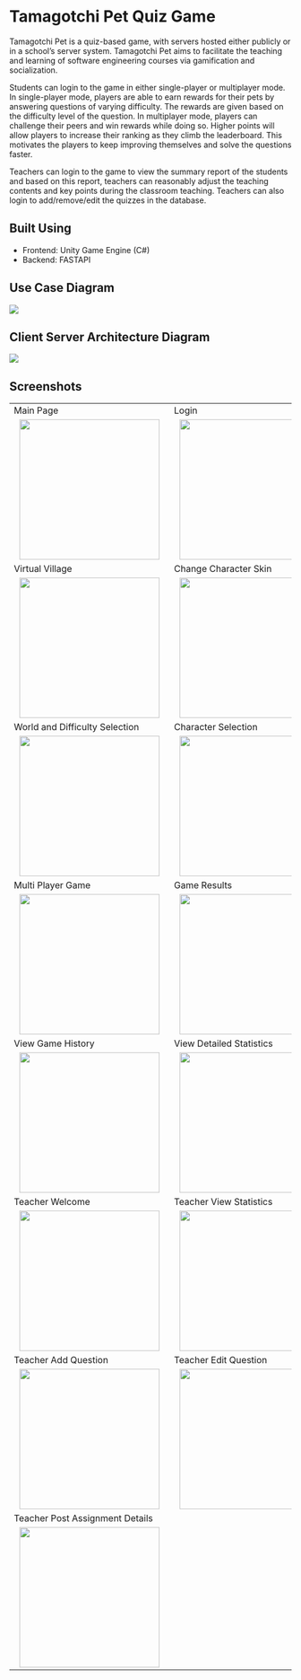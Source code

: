 # Tamagotchi Pet Quiz Game

Tamagotchi Pet is a quiz-based game, with servers hosted either publicly or
in a school’s server system. Tamagotchi Pet aims to facilitate the teaching and learning of
software engineering courses via gamification and socialization.

Students can login to the game in either single-player or multiplayer mode. In single-player
mode, players are able to earn rewards for their pets by answering questions of varying
difficulty. The rewards are given based on the difficulty level of the question. In multiplayer mode, players can challenge their peers and win rewards while doing so. Higher points will allow players to increase their ranking as they climb the leaderboard. This motivates the players to keep improving themselves and solve the questions faster.

Teachers can login to the game to view the summary report of the students and based on this
report, teachers can reasonably adjust the teaching contents and key points during the
classroom teaching. Teachers can also login to add/remove/edit the quizzes in the database.

## Built Using

- Frontend: Unity Game Engine (C#)
- Backend: FASTAPI

## Use Case Diagram

<img src="./Screenshots/image47.png">

## Client Server Architecture Diagram

<img src="./Screenshots/image34.png">

## Screenshots

<table>
  <tr>
    <td>Main Page</td>
     <td>Login</td>
     <td>Student Welcome</td>
  </tr>
  <tr>
    <td><img src="./Screenshots/image30.png" height="250" hspace="10"></td>
    <td><img src="./Screenshots/image8.png" height="250" hspace="10"></td>
    <td><img src="./Screenshots/image49.png" height="250" hspace="10"></td>
  </tr>
  <tr>
    <td>Virtual Village</td>
     <td>Change Character Skin</td>
     <td>Single Multi Player Selection</td>
  </tr>
  <tr>
    <td><img src="./Screenshots/image37.png" height="250" hspace="10"></td>
    <td><img src="./Screenshots/image40.png" height="250" hspace="10"></td>
    <td><img src="./Screenshots/image31.png" height="250" hspace="10"></td>
  </tr>
    <tr>
    <td>World and Difficulty Selection</td>
     <td>Character Selection</td>
     <td>Single Player Game</td>
  </tr>
  <tr>
    <td><img src="./Screenshots/image26.png" height="250" hspace="10"></td>
    <td><img src="./Screenshots/image11.png" height="250" hspace="10"></td>
    <td><img src="./Screenshots/image19.png" height="250" hspace="10"></td>
  </tr>
    <tr>
    <td>Multi Player Game</td>
     <td>Game Results</td>
     <td>Leaderboard</td>
  </tr>
  <tr>
    <td><img src="./Screenshots/image17.png" height="250" hspace="10"></td>
    <td><img src="./Screenshots/image22.png" height="250" hspace="10"></td>
    <td><img src="./Screenshots/image35.png" height="250" hspace="10"></td>
  </tr>
      <tr>
    <td>View Game History</td>
     <td>View Detailed Statistics</td>
     <td>Design New Quiz Game</td>
  </tr>
  <tr>
    <td><img src="./Screenshots/image1.png" height="250" hspace="10"></td>
    <td><img src="./Screenshots/image32.png" height="250" hspace="10"></td>
    <td><img src="./Screenshots/image13.png" height="250" hspace="10"></td>
  </tr>
        <tr>
    <td>Teacher Welcome</td>
     <td>Teacher View Statistics</td>
     <td>Teacher Manage Questions</td>
  </tr>
  <tr>
    <td><img src="./Screenshots/image36.png" height="250" hspace="10"></td>
    <td><img src="./Screenshots/image16.png" height="250" hspace="10"></td>
    <td><img src="./Screenshots/image24.png" height="250" hspace="10"></td>
  </tr>
  <tr>
      <td>Teacher Add Question</td>
     <td>Teacher Edit Question</td>
     <td>Teacher Post Assignment</td>
  </tr>
  <tr>
    <td><img src="./Screenshots/image2.png" height="250" hspace="10"></td>
    <td><img src="./Screenshots/image6.png" height="250" hspace="10"></td>
    <td><img src="./Screenshots/image9.png" height="250" hspace="10"></td>
  </tr>
    <tr>
      <td>Teacher Post Assignment Details</td>
  </tr>
  <tr>
    <td><img src="./Screenshots/image18.png" height="250" hspace="10"></td>
  </tr>
 </table>
